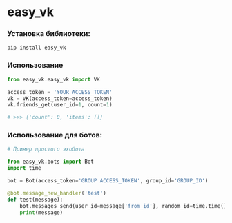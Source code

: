 # easy_vk


### Установка библиотеки:
`pip install easy_vk`

### Использование
```python
from easy_vk.easy_vk import VK

access_token = 'YOUR ACCESS_TOKEN'
vk = VK(access_token=access_token)
vk.friends_get(user_id=1, count=1)

# >>> {'count': 0, 'items': []} 
```

### Использование для ботов:
```python
# Пример простого эхобота

from easy_vk.bots import Bot
import time

bot = Bot(access_token='GROUP ACCESS_TOKEN', group_id='GROUP_ID')

@bot.message_new_handler('test')
def test(message):
    bot.messages_send(user_id=message['from_id'], random_id=time.time(), message=message['test'])
    print(message)
```
